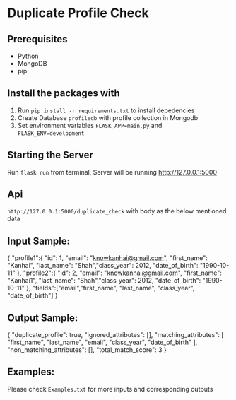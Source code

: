 # Duplicate Profile Check


## Prerequisites
- Python
- MongoDB
- pip

## Install the packages with
1. Run `pip install -r requirements.txt` to install depedencies
2. Create Database `profiledb` with profile collection in Mongodb
3. Set environment variables `FLASK_APP=main.py` and `FLASK_ENV=development`

## Starting the Server
Run `flask run` from terminal, Server will be running http://127.0.0.1:5000

## Api
`http://127.0.0.1:5000/duplicate_check` with body as the below mentioned data

## Input Sample:
{
"profile1":{ "id": 1, "email": "knowkanhai@gmail.com", "first_name": "Kanhai", "last_name": "Shah","class_year": 2012, "date_of_birth": "1990-10-11" },
"profile2":{ "id": 2, "email": "knowkanhai@gmail.com", "first_name": "Kanhai1", "last_name": "Shah","class_year": 2012, "date_of_birth": "1990-10-11" },
"fields":["email","first_name", "last_name", "class_year", "date_of_birth"]
}

## Output Sample:
{
    "duplicate_profile": true,
    "ignored_attributes": [],
    "matching_attributes": [
        "first_name",
        "last_name",
        "email",
        "class_year",
        "date_of_birth"
    ],
    "non_matching_attributes": [],
    "total_match_score": 3
}


## Examples:
Please check `Examples.txt` for more inputs and corresponding outputs
